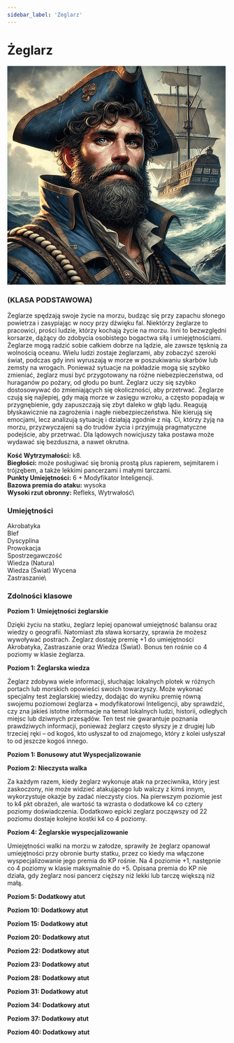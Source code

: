 ```yaml
---
sidebar_label: 'Żeglarz'
---
```



# Żeglarz

![Żeglarz](../../static/img/wiki/wiki-klasy/zeglarz.png)

### (KLASA PODSTAWOWA)
Żeglarze spędzają swoje życie na morzu, budząc się przy zapachu słonego powietrza i zasypiając w nocy przy dźwięku fal. Niektórzy żeglarze to pracowici, prości ludzie, którzy kochają życie na morzu. Inni to bezwzględni korsarze, dążący do zdobycia osobistego bogactwa siłą i umiejętnościami. Żeglarze mogą radzić sobie całkiem dobrze na lądzie, ale zawsze tęsknią za wolnością oceanu. Wielu ludzi zostaje żeglarzami, aby zobaczyć szeroki świat, podczas gdy inni wyruszają w morze w poszukiwaniu skarbów lub zemsty na wrogach. Ponieważ sytuacje na pokładzie mogą się szybko zmieniać, żeglarz musi być przygotowany na różne niebezpieczeństwa, od huraganów po pożary, od głodu po bunt. Żeglarz uczy się szybko dostosowywać do zmieniających się okoliczności, aby przetrwać. Żeglarze czują się najlepiej, gdy mają morze w zasięgu wzroku, a często popadają w przygnębienie, gdy zapuszczają się zbyt daleko w głąb lądu. Reagują błyskawicznie na zagrożenia i nagłe niebezpieczeństwa. Nie kierują się emocjami, lecz analizują sytuację i działają zgodnie z nią. Ci, którzy żyją na morzu, przyzwyczajeni są do trudów życia i przyjmują pragmatyczne podejście, aby przetrwać. Dla lądowych nowicjuszy taka postawa może wydawać się bezduszna, a nawet okrutna.


**Kość Wytrzymałości:** k8.\
**Biegłości:** może posługiwać się bronią prostą plus rapierem, sejmitarem i trójzębem, a także lekkimi pancerzami i małymi tarczami.\
**Punkty Umiejętności:** 6 + Modyfikator Inteligencji.\
**Bazowa premia do ataku:** wysoka\
**Wysoki rzut obronny:** Refleks, Wytrwałość\


### Umiejętności
Akrobatyka\
Blef\
Dyscyplina\
Prowokacja\
Spostrzegawczość\
Wiedza (Natura)\
Wiedza (Świat)
Wycena\
Zastraszanie\


### Zdolności klasowe

**Poziom 1: Umiejętności żeglarskie**

Dzięki życiu na statku, żeglarz lepiej opanował umiejętność balansu oraz wiedzy o geografii. Natomiast zła sława korsarzy, sprawia że możesz wywoływać postrach. Żeglarz dostaję premię +1 do umiejętności Akrobatyka, Zastraszanie oraz Wiedza (Świat). Bonus ten rośnie co 4 poziomy w klasie żeglarza.

**Poziom 1: Żeglarska wiedza**

Żeglarz zdobywa wiele informacji, słuchając lokalnych plotek w różnych portach lub morskich opowieści swoich towarzyszy. Może wykonać specjalny test żeglarskiej wiedzy, dodając do wyniku premię równą swojemu poziomowi żeglarza + modyfikatorowi Inteligencji, aby sprawdzić, czy zna jakieś istotne informacje na temat lokalnych ludzi, historii, odległych miejsc lub dziwnych przesądów.
Ten test nie gwarantuje poznania prawdziwych informacji, ponieważ żeglarz często słyszy je z drugiej lub trzeciej ręki – od kogoś, kto usłyszał to od znajomego, który z kolei usłyszał to od jeszcze kogoś innego.

**Poziom 1: Bonusowy atut Wyspecjalizowanie**

**Poziom 2: Nieczysta walka**

Za każdym razem, kiedy żeglarz wykonuje atak na przeciwnika, który jest zaskoczony, nie może widzieć atakującego lub walczy z kimś innym, wykorzystuje okazje by zadać nieczysty cios. Na pierwszym poziomie jest to k4 pkt obrażeń, ale wartość ta wzrasta o dodatkowe k4 co cztery poziomy doświadczenia. Dodatkowo epicki zeglarz począwszy od 22 poziomu dostaje kolejne kostki k4 co 4 poziomy.

**Poziom 4: Żeglarskie wyspecjalizowanie**

Umiejętności walki na morzu w załodze, sprawiły że żeglarz opanował umiejętności przy obronie burty statku, przez co kiedy ma włączone wyspecjalizowanie jego premia do KP rośnie. Na 4 poziomie +1, następnie co 4 poziomy w klasie maksymalnie do +5. Opisana premia do KP nie działa, gdy żeglarz nosi pancerz cięższy niż lekki lub tarczę większą niż małą.

**Poziom 5: Dodatkowy atut**

**Poziom 10: Dodatkowy atut**

**Poziom 15: Dodatkowy atut**

**Poziom 20: Dodatkowy atut**

**Poziom 22: Dodatkowy atut**

**Poziom 23: Dodatkowy atut**

**Poziom 28: Dodatkowy atut**

**Poziom 31: Dodatkowy atut**

**Poziom 34: Dodatkowy atut**

**Poziom 37: Dodatkowy atut**

**Poziom 40: Dodatkowy atut**
